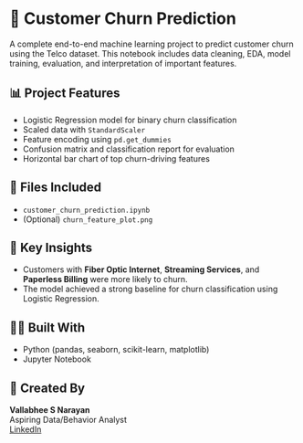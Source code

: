 # 🔁 Customer Churn Prediction

A complete end-to-end machine learning project to predict customer churn using the Telco dataset. This notebook includes data cleaning, EDA, model training, evaluation, and interpretation of important features.

## 📊 Project Features

- Logistic Regression model for binary churn classification
- Scaled data with `StandardScaler`
- Feature encoding using `pd.get_dummies`
- Confusion matrix and classification report for evaluation
- Horizontal bar chart of top churn-driving features

## 📁 Files Included

- `customer_churn_prediction.ipynb`
- (Optional) `churn_feature_plot.png`

## 🧠 Key Insights

- Customers with **Fiber Optic Internet**, **Streaming Services**, and **Paperless Billing** were more likely to churn.
- The model achieved a strong baseline for churn classification using Logistic Regression.

## 👩‍💻 Built With

- Python (pandas, seaborn, scikit-learn, matplotlib)
- Jupyter Notebook

## 👤 Created By

**Vallabhee S Narayan**  
Aspiring Data/Behavior Analyst  
[LinkedIn](https://www.linkedin.com/in/vallabhee03)
